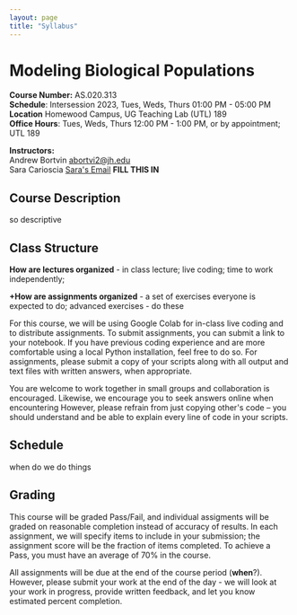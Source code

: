 ```yaml
---
layout: page
title: "Syllabus"
---
```


# Modeling Biological Populations

**Course Number:** AS.020.313 <br> 
**Schedule**: Intersession 2023, Tues, Weds, Thurs 01:00 PM - 05:00 PM <br> 
**Location** Homewood Campus, UG Teaching Lab (UTL) 189 <br> 
**Office Hours**: Tues, Weds, Thurs 12:00 PM - 1:00 PM, or by appointment; UTL 189 <br> 

**Instructors:** <br> 
Andrew Bortvin  [abortvi2@jh.edu](mailto:abortvi2@jh.edu)<br> 
Sara Carioscia  [Sara's Email](mailto:SARAS_EMAIL)  **FILL THIS IN**


## Course Description

so descriptive

## Class Structure

**How are lectures organized** - in class lecture; live coding; time to work independently; 

**+How are assignments organized** - a set of exercises everyone is expected to do; advanced exercises - do these  

For this course, we will be using Google Colab for in-class live coding and to distribute assignments. To submit assignments, you can submit a link to your notebook. If you have previous coding experience and are more comfortable using a local Python installation, feel free to do so. For assignments, please submit a copy of your scripts along with all output and text files with written answers, when appropriate.

You are welcome to work together in small groups and collaboration is encouraged. Likewise, we encourage you to seek answers online when encountering However, please refrain from just copying other's code – you should understand and be able to explain every line of code in your scripts. 

## Schedule 

when do we do things

## Grading

This course will be graded Pass/Fail, and individual assigments will be graded on reasonable completion instead of accuracy of results. In each assignment, we will specify items to include in your submission; the assignment score will be the fraction of items completed. To achieve a Pass, you must have an average of 70% in the course. 

All assignments will be due at the end of the course period (**when**?). However, please submit your work at the end of the day - we will look at your work in progress, provide written feedback, and let you know estimated percent completion. 

